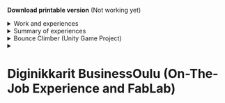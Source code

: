 **Download printable version** (Not working yet)

<details><summary id="h1">Work and experiences</summary>

[**Projects** *(MARKDOWN.md)*](markdown.md#diginikkarit-businessoulu)

</details>
<details><summary id="h1">
Summary of experiences
</summary>
<details>
    <summary id="h2">Social aspect</summary>

### Teaching as a peer and as a senior

-   #### Diginikkarit (Programming)

    -   In diginikkarit on-the-job experience I have helped my peers with the [MOOC.fi Python Course (link)](markdown.md#moocfi-python-programming-2023) by helping them to an extend depending on their difficulties. If they were at a wall, I guided them more. Usually by writing, drawing and writing pseudo code for them. Big part of what I looked at is thinking if they are handling problems in small enough pieces.
    
-   #### Rocket league *and other games* (Gaming)

    -   In rocket league, I have been acting as a type of guru in a community where I had earned respect as a very talented player and teacher/coach. I have in total over 5000 hours in the game and I have played with top players, including games with pro players. I had learnt to understand and see the game in a more broad manner, in a more meta manner. In example of instead of thinking as one action and figuring how to do best in that, I instead looked at am I in good position in the first place. If your actions feel hard to do and you are proficient player/actor, usually it just means that you are having difficulties with the actions you take because of the situation you find yourself in. To improve in those situations you have to find a way to have better position to make the action less effortful.
</details>
</details>
<details><summary id="h1">Bounce Climber (Unity Game Project)</summary>

## [Bounce-Climber (link)](https://github.com/NicknameAlwaystaken/Bounce-Climber)

<img src="img/Ball_Animations.png" alt="Bounce Climber" width="300" heigth="271">

<details><summary id="h3">Blender (self made models)</summary>
    -   Ice Platform with breakable ice (Self made in blender)
    <img src="img/Ice_platform_and_break.png" alt="Ice Platform">
    -   Grass Platform (Self made in blender)
    <img src="img/Grass_Platform.png" alt="Grass Platform">
</details>

</details>
<details><summary><h1>Diginikkarit BusinessOulu (On-The-Job Experience and FabLab)</h1></summary>

<details><summary><h2>Programming</h2></summary>

### Courses

-   #### [MOOC.fi Python Programming 2023 (link)](https://programming-23.mooc.fi/)
    -   In this course I have completed **Introduction to Programming** with 100% points. I started working on it 20.2.2023 and finished exercises by 14.3.2023
    -   I had immediately started next course **Advanced Course in Programming** on the next day 14.3.2023.

-   #### [SQLTrainer MOOC.fi (link)](https://sqltrainer.withmooc.fi/#1)

    -   In this trainer I have completed tasks from 1 to 71. I didn't pursue it further until I might need more practice.
    
-   #### [Elements of Ai (link)](https://www.elementsofai.com/fi)

    -   I signed up for the course and started doing it slowly. Only done first part so far.

</details>
<details>
<summary id="h2">FabLab</summary>

### 3D-Printers

-    #### [Kanai's cube (link)](https://www.stlfinder.com/model/diablo-3-kanai-s-cube-2Vk35e8E/2603796/)
    <details><summary>Kanai's cube (model found online)</summary><img src="kanaiscube.png" alt="Kanai's cube"></details>
    
### Vinyl Cutter

-   #### Reflective Text to a Fabric Bag
    <details><summary>a Fabric bag with reflective text</summary><img src="fabricbag.png" alt="Fabric bag"></details>
    
### Laser Cutter

-   #### Keychain 2 versions (plywood self made on Inkscape)
    <details><summary>Keychains self made model</summary><img src="keychain.png" alt="Two Keychains"></details>
    
-   #### [Boxes.py (plywood) (link)](https://festi.info/boxes.py/)
    <details><summary>Default cardbox</summary><img src="cardbox.png" alt="Cardbox"></details>
    <details><summary>Default starbox</summary><img src="starbox.png" alt="Starbox"></details>

    
</details>
</details>
